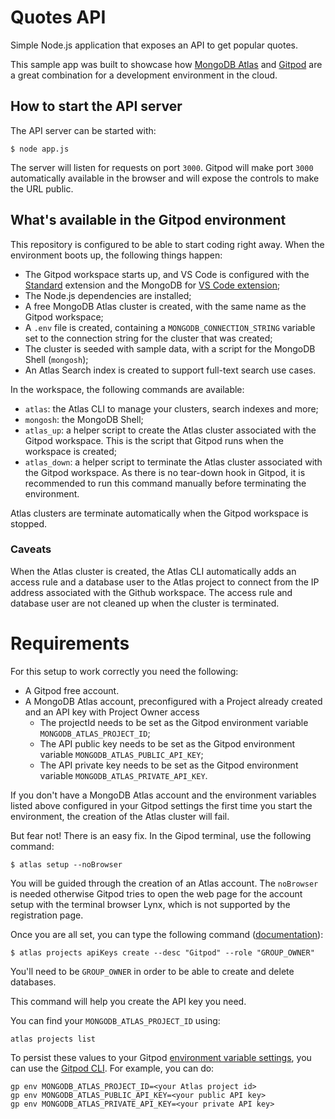 # Quotes API

Simple Node.js application that exposes an API to get popular quotes.

This sample app was built to showcase how [MongoDB Atlas](https://mongodb.com/atlas) and [Gitpod](https://gitpod.io) are a great combination for a development environment in the cloud.

## How to start the API server

The API server can be started with:

```
$ node app.js
```
The server will listen for requests on port `3000`. Gitpod will make port `3000` automatically available in the browser and will expose the controls to make the URL public.

## What's available in the Gitpod environment

This repository is configured to be able to start coding right away. When the environment boots up, the following things happen:

* The Gitpod workspace starts up, and VS Code is configured with the [Standard](https://marketplace.visualstudio.com/items?itemName=standard.vscode-standard) extension and the MongoDB for [VS Code extension](https://marketplace.visualstudio.com/items?itemName=mongodb.mongodb-vscode);
* The Node.js dependencies are installed;
* A free MongoDB Atlas cluster is created, with the same name as the Gitpod workspace;
* A `.env` file is created, containing a `MONGODB_CONNECTION_STRING` variable set to the connection string for the cluster that was created;
* The cluster is seeded with sample data, with a script for the MongoDB Shell (`mongosh`);
* An Atlas Search index is created to support full-text search use cases.

In the workspace, the following commands are available:
* `atlas`: the Atlas CLI to manage your clusters, search indexes and more;
* `mongosh`: the MongoDB Shell;
* `atlas_up`: a helper script to create the Atlas cluster associated with the Gitpod workspace. This is the script that Gitpod runs when the workspace is created;
* `atlas_down`: a helper script to terminate the Atlas cluster associated with the Gitpod workspace. As there is no tear-down hook in Gitpod, it is recommended to run this command manually before terminating the environment.

Atlas clusters are terminate automatically when the Gitpod workspace is stopped.

### Caveats

When the Atlas cluster is created, the Atlas CLI automatically adds an access rule and a database user to the Atlas project to connect from the IP address associated with the Github workspace. The access rule and database user are not cleaned up when the cluster is terminated.

# Requirements

For this setup to work correctly you need the following:
* A Gitpod free account.
* A MongoDB Atlas account, preconfigured with a Project already created and an API key with Project Owner access
  * The projectId needs to be set as the Gitpod environment variable `MONGODB_ATLAS_PROJECT_ID`;
  * The API public key needs to be set as the Gitpod environment variable `MONGODB_ATLAS_PUBLIC_API_KEY`;
  * The API private key needs to be set as the Gitpod environment variable `MONGODB_ATLAS_PRIVATE_API_KEY`.

If you don't have a MongoDB Atlas account and the environment variables listed above configured in your Gitpod settings the first time you start the environment, the creation of the Atlas cluster will fail.

But fear not! There is an easy fix. In the Gipod terminal, use the following command:

```
$ atlas setup --noBrowser
```

You will be guided through the creation of an Atlas account. The `noBrowser` is needed otherwise Gitpod tries to open the web page for the account setup with the terminal browser Lynx, which is not supported by the registration page.

Once you are all set, you can type the following command ([documentation](https://www.mongodb.com/docs/atlas/cli/stable/command/atlas-projects-apiKeys-create/)):

```
$ atlas projects apiKeys create --desc "Gitpod" --role "GROUP_OWNER"
```

You'll need to be `GROUP_OWNER` in order to be able to create and delete databases.

This command will help you create the API key you need. 

You can find your `MONGODB_ATLAS_PROJECT_ID` using:

```
atlas projects list
```


To persist these values to your Gitpod [environment variable settings](https://gitpod.io/variables), you can use the [Gitpod CLI](https://www.gitpod.io/docs/references/gitpod-cli).
For example, you can do:

```
gp env MONGODB_ATLAS_PROJECT_ID=<your Atlas project id>
gp env MONGODB_ATLAS_PUBLIC_API_KEY=<your public API key>
gp env MONGODB_ATLAS_PRIVATE_API_KEY=<your private API key>
```
